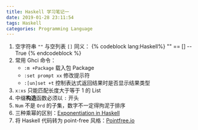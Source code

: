```yaml
---
title: Haskell 学习笔记一
date: 2019-01-28 23:11:54
tags: Haskell
categories: Programming Language
---
```


1. 空字符串 `""` 与空列表 `[]` 同义：
   {% codeblock lang:Haskell%}
   "" == []
   -- True
   {% endcodeblock %}
1. 常用 Ghci 命令：
   - `:m +Package` 载入包 Package
   - `:set prompt xx` 修改提示符
   - `:[un]set +t` 控制表达式返回结果时是否显示结果类型
1. `x:xs` 只能匹配长度大于等于 1 的 List
1. 中缀**构造**函数必须以 `:` 开头
1. `Num` 不是 `Ord` 的子集，数字不一定得拘泥于排序
1. 三种乘幂的区别：[Exponentiation in Haskell][stack-overflow-6400568]
1. 将 Haskell 代码转为 point-free 风格：[Pointfree.io][pointfree-io]



[stack-overflow-6400568]: https://stackoverflow.com/questions/6400568/exponentiation-in-haskell
[pointfree-io]: http://pointfree.io
